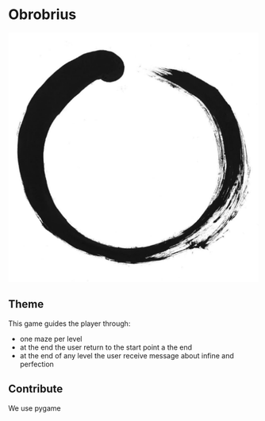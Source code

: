 # Obrobrius

![oroboros](./img/oroboros.png)


## Theme

This game guides the player through:
* one maze per level
* at the end the user return to the start point a the end
* at the end of any level the user receive message about infine and perfection

## Contribute

We use pygame